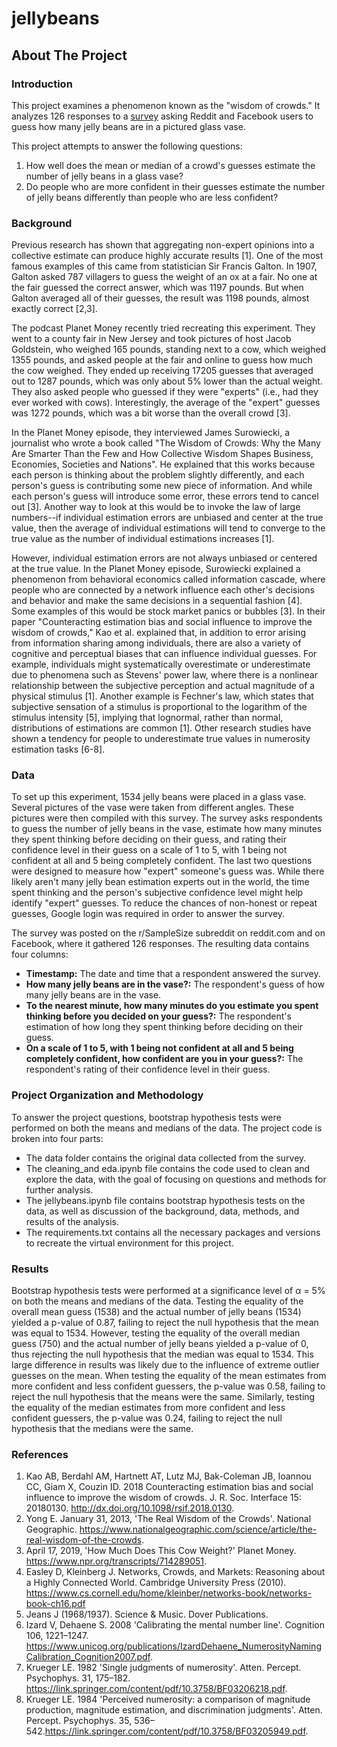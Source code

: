 # jellybeans

## About The Project

### Introduction

This project examines a phenomenon known as the "wisdom of crowds." It analyzes 126 responses to a [survey](https://forms.gle/nJrzYPWguhfQbg8x5) asking Reddit and Facebook users to guess how many jelly beans are in a pictured glass vase.

This project attempts to answer the following questions:

1. How well does the mean or median of a crowd's guesses estimate the number of jelly beans in a glass vase?
2. Do people who are more confident in their guesses estimate the number of jelly beans differently than people who are less confident?

### Background

Previous research has shown that aggregating non-expert opinions into a collective estimate can produce highly accurate results [1]. One of the most famous examples of this came from statistician Sir Francis Galton. In 1907, Galton asked 787 villagers to guess the weight of an ox at a fair. No one at the fair guessed the correct answer, which was 1197 pounds. But when Galton averaged all of their guesses, the result was 1198 pounds, almost exactly correct [2,3].

The podcast Planet Money recently tried recreating this experiment. They went to a county fair in New Jersey and took pictures of host Jacob Goldstein, who weighed 165 pounds, standing next to a cow, which weighed 1355 pounds, and asked people at the fair and online to guess how much the cow weighed. They ended up receiving 17205 guesses that averaged out to 1287 pounds, which was only about 5% lower than the actual weight. They also asked people who guessed if they were "experts" (i.e., had they ever worked with cows). Interestingly, the average of the "expert" guesses was 1272 pounds, which was a bit worse than the overall crowd [3].

In the Planet Money episode, they interviewed James Surowiecki, a journalist who wrote a book called "The Wisdom of Crowds: Why the Many Are Smarter Than the Few and How Collective Wisdom Shapes Business, Economies, Societies and Nations". He explained that this works because each person is thinking about the problem slightly differently, and each person's guess is contributing some new piece of information. And while each person's guess will introduce some error, these errors tend to cancel out [3]. Another way to look at this would be to invoke the law of large numbers--if individual estimation errors are unbiased and center at the true value, then the average of individual estimations will tend to converge to the true value as the number of individual estimations increases [1].

However, individual estimation errors are not always unbiased or centered at the true value. In the Planet Money episode, Surowiecki explained a phenomenon from behavioral economics called information cascade, where people who are connected by a network influence each other's decisions and behavior and make the same decisions in a sequential fashion [4]. Some examples of this would be stock market panics or bubbles [3]. In their paper "Counteracting estimation bias and social influence to improve the wisdom of crowds," Kao et al. explained that, in addition to error arising from information sharing among individuals, there are also a variety of cognitive and perceptual biases that can influence individual guesses. For example, individuals might systematically overestimate or underestimate due to phenomena such as Stevens' power law, where there is a nonlinear relationship between the subjective perception and actual magnitude of a physical stimulus [1]. Another example is Fechner's law, which states that subjective sensation of a stimulus is proportional to the logarithm of the stimulus intensity [5], implying that lognormal, rather than normal, distributions of estimations are common [1]. Other research studies have shown a tendency for people to underestimate true values in numerosity estimation tasks [6-8].

### Data

To set up this experiment, 1534 jelly beans were placed in a glass vase. Several pictures of the vase were taken from different angles. These pictures were then compiled with this survey. The survey asks respondents to guess the number of jelly beans in the vase, estimate how many minutes they spent thinking before deciding on their guess, and rating their confidence level in their guess on a scale of 1 to 5, with 1 being not confident at all and 5 being completely confident. The last two questions were designed to measure how "expert" someone's guess was. While there likely aren't many jelly bean estimation experts out in the world, the time spent thinking and the person's subjective confidence level might help identify "expert" guesses. To reduce the chances of non-honest or repeat guesses, Google login was required in order to answer the survey.

The survey was posted on the r/SampleSize subreddit on reddit.com and on Facebook, where it gathered 126 responses. The resulting data contains four columns:

* <b>Timestamp:</b> The date and time that a respondent answered the survey.
* <b>How many jelly beans are in the vase?:</b> The respondent's guess of how many jelly beans are in the vase.
* <b>To the nearest minute, how many minutes do you estimate you spent thinking before you decided on your guess?:</b> The respondent's estimation of how long they spent thinking before deciding on their guess.
* <b>On a scale of 1 to 5, with 1 being not confident at all and 5 being completely confident, how confident are you in your guess?:</b> The respondent's rating of their confidence level in their guess.

### Project Organization and Methodology

To answer the project questions, bootstrap hypothesis tests were performed on both the means and medians of the data. The project code is broken into four parts:

* The data folder contains the original data collected from the survey.
* The cleaning_and eda.ipynb file contains the code used to clean and explore the data, with the goal of focusing on questions and methods for further analysis.
* The jellybeans.ipynb file contains bootstrap hypothesis tests on the data, as well as discussion of the background, data, methods, and results of the analysis.
* The requirements.txt contains all the necessary packages and versions to recreate the virtual environment for this project.

### Results

Bootstrap hypothesis tests were performed at a significance level of α = 5% on both the means and medians of the data. Testing the equality of the overall mean guess (1538) and the actual number of jelly beans (1534) yielded a p-value of 0.87, failing to reject the null hypothesis that the mean was equal to 1534. However, testing the equality of the overall median guess (750) and the actual number of jelly beans yielded a p-value of 0, thus rejecting the null hypothesis that the median was equal to 1534. This large difference in results was likely due to the influence of extreme outlier guesses on the mean. When testing the equality of the mean estimates from more confident and less confident guessers, the p-value was 0.58, failing to reject the null hypothesis that the means were the same. Similarly, testing the equality of the median estimates from more confident and less confident guessers, the p-value was 0.24, failing to reject the null hypothesis that the medians were the same.

### References

1. Kao AB, Berdahl AM, Hartnett AT, Lutz MJ, Bak-Coleman JB, Ioannou CC, Giam X, Couzin ID. 2018 Counteracting estimation bias and social influence to improve the wisdom of crowds. J. R. Soc. Interface 15: 20180130. http://dx.doi.org/10.1098/rsif.2018.0130.
2. Yong E. January 31, 2013, 'The Real Wisdom of the Crowds'. National Geographic. https://www.nationalgeographic.com/science/article/the-real-wisdom-of-the-crowds.
3. April 17, 2019, 'How Much Does This Cow Weight?' Planet Money. https://www.npr.org/transcripts/714289051.
4. Easley D, Kleinberg J. Networks, Crowds, and Markets: Reasoning about a Highly Connected World. Cambridge University Press (2010). https://www.cs.cornell.edu/home/kleinber/networks-book/networks-book-ch16.pdf
5. Jeans J (1968/1937). Science & Music. Dover Publications.
6. Izard V, Dehaene S. 2008 'Calibrating the mental number line'. Cognition 106, 1221–1247. https://www.unicog.org/publications/IzardDehaene_NumerosityNamingCalibration_Cognition2007.pdf.
7. Krueger LE. 1982 'Single judgments of numerosity'. Atten. Percept. Psychophys. 31, 175–182. https://link.springer.com/content/pdf/10.3758/BF03206218.pdf.
8. Krueger LE. 1984 'Perceived numerosity: a comparison of magnitude production, magnitude estimation, and discrimination judgments'. Atten. Percept. Psychophys. 35, 536–542.https://link.springer.com/content/pdf/10.3758/BF03205949.pdf.
